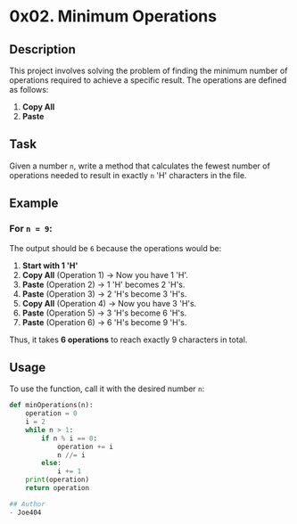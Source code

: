 # 0x02. Minimum Operations

## Description
This project involves solving the problem of finding the minimum number of operations required to achieve a specific result. The operations are defined as follows:
1. **Copy All**
2. **Paste**

## Task
Given a number `n`, write a method that calculates the fewest number of operations needed to result in exactly `n` 'H' characters in the file.

## Example
### For `n = 9`:
The output should be `6` because the operations would be:

1. **Start with 1 'H'**
2. **Copy All** (Operation 1) → Now you have 1 'H'.
3. **Paste** (Operation 2) → 1 'H' becomes 2 'H's.
4. **Paste** (Operation 3) → 2 'H's become 3 'H's.
5. **Copy All** (Operation 4) → Now you have 3 'H's.
6. **Paste** (Operation 5) → 3 'H's become 6 'H's.
7. **Paste** (Operation 6) → 6 'H's become 9 'H's.

Thus, it takes **6 operations** to reach exactly 9 characters in total.

## Usage
To use the function, call it with the desired number `n`:
```python
def minOperations(n):
    operation = 0
    i = 2
    while n > 1:
        if n % i == 0:
            operation += i
            n //= i
        else:
            i += 1
    print(operation)
    return operation

## Author
- Joe404
